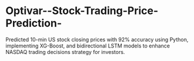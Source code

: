 # Optivar--Stock-Trading-Price-Prediction-
Predicted 10-min US stock closing prices with 92% accuracy using Python, implementing XG-Boost, and bidirectional LSTM models to enhance NASDAQ trading decisions strategy for investors.
